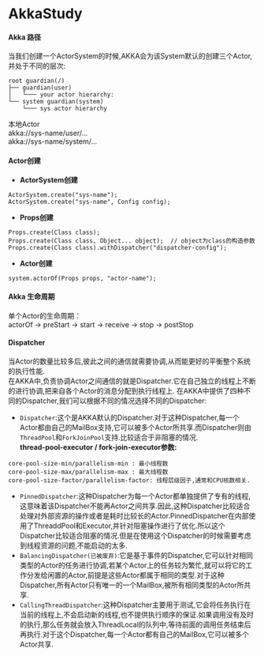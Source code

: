 # AkkaStudy
#### Akka 路径  
当我们创建一个ActorSystem的时候,AKKA会为该System默认的创建三个Actor,并处于不同的层次:  
```
root guardian(/)
├── guardian(user)
│   └─── your actor hierarchy:
└── system guardian(system)
    └─── sys actor hierarchy
```
本地Actor  
akka://sys-name/user/...  
akka://sys-name/system/...  

#### Actor创建  
* **ActorSystem创建**  
```
ActorSystem.create("sys-name");  
ActorSystem.create("sys-name", Config config); 
```
* **Props创建**
```
Props.create(Class class);  
Props.create(Class class, Object... object);  // object为class的构造参数
Props.create(Class class).withDispatcher("dispatcher-config"); 
```
* **Actor创建**
```
system.actorOf(Props props, "actor-name");
```

#### Akka 生命周期  
单个Actor的生命周期：  
actorOf -> preStart -> start -> receive -> stop -> postStop

#### Dispatcher
当Actor的数量比较多后,彼此之间的通信就需要协调,从而能更好的平衡整个系统的执行性能.  
在AKKA中,负责协调Actor之间通信的就是Dispatcher.它在自己独立的线程上不断的进行协调,把来自各个Actor的消息分配到执行线程上.
在AKKA中提供了四种不同的Dispatcher,我们可以根据不同的情况选择不同的Dispatcher:
* `Dispatcher`:这个是AKKA默认的Dispatcher.对于这种Dispatcher,每一个Actor都由自己的MailBox支持,它可以被多个Actor所共享.而Dispatcher则由`ThreadPool`和`ForkJoinPool`支持.比较适合于非阻塞的情况.  
**thread-pool-executor / fork-join-executor参数:**
```
core-pool-size-min/parallelism-min : 最小线程数
core-pool-size-max/parallelism-max : 最大线程数
core-pool-size-factor/parallelism-factor: 线程层级因子,通常和CPU核数相关.
```
* `PinnedDispatcher`:这种Dispatcher为每一个Actor都单独提供了专有的线程,这意味着该Dispatcher不能再Actor之间共享.因此,这种Dispatcher比较适合处理对外部资源的操作或者是耗时比较长的Actor.PinnedDispatcher在内部使用了ThreaddPool和Executor,并针对阻塞操作进行了优化.所以这个Dispatcher比较适合阻塞的情况.但是在使用这个Dispatcher的时候需要考虑到线程资源的问题,不能启动的太多.
* `BalancingDispatcher(已被废弃)`:它是基于事件的Dispatcher,它可以针对相同类型的Actor的任务进行协调,若某个Actor上的任务较为繁忙,就可以将它的工作分发给闲置的Actor,前提是这些Actor都属于相同的类型.对于这种Dispatcher,所有Actor只有唯一的一个MailBox,被所有相同类型的Actor所共享.
* `CallingThreadDispatcher`:这种Dispatcher主要用于测试,它会将任务执行在当前的线程上,不会启动新的线程,也不提供执行顺序的保证.如果调用没有及时的执行,那么任务就会放入ThreadLocal的队列中,等待前面的调用任务结束后再执行.对于这个Dispatcher,每一个Actor都有自己的MailBox,它可以被多个Actor共享.
